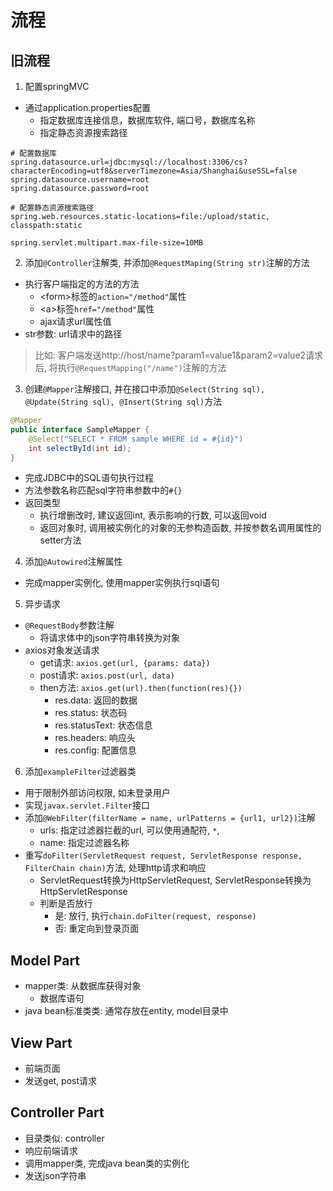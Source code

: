 # 流程

## 旧流程

1. 配置springMVC

- 通过application.properties配置
  - 指定数据库连接信息，数据库软件, 端口号，数据库名称
  - 指定静态资源搜索路径

```
# 配置数据库
spring.datasource.url=jdbc:mysql://localhost:3306/cs?characterEncoding=utf8&serverTimezone=Asia/Shanghai&useSSL=false
spring.datasource.username=root
spring.datasource.password=root

# 配置静态资源搜索路径
spring.web.resources.static-locations=file:/upload/static, classpath:static

spring.servlet.multipart.max-file-size=10MB
```
2. 添加`@Controller`注解类, 并添加`@RequestMaping(String str)`注解的方法

- 执行客户端指定的方法的方法
  - \<form>标签的`action="/method"`属性
  - \<a>标签`href="/method"`属性
  - ajax请求url属性值
- str参数: url请求中的路径 

> 比如: 客户端发送http://host/name?param1=value1&param2=value2请求后, 将执行`@RequestMapping("/name")`注解的方法

3. 创建`@Mapper`注解接口, 并在接口中添加`@Select(String sql), @Update(String sql), @Insert(String sql)`方法

```java
@Mapper
public interface SampleMapper {
    @Select("SELECT * FROM sample WHERE id = #{id}")
    int selectById(int id);
}
```

- 完成JDBC中的SQL语句执行过程
- 方法参数名称匹配sql字符串参数中的`#{}`
- 返回类型
  - 执行增删改时, 建议返回int, 表示影响的行数, 可以返回void
  - 返回对象时, 调用被实例化的对象的无参构造函数, 并按参数名调用属性的setter方法

4. 添加`@Autowired`注解属性

- 完成mapper实例化, 使用mapper实例执行sql语句

5. 异步请求

- `@RequestBody`参数注解
  - 将请求体中的json字符串转换为对象
- axios对象发送请求
  - get请求: `axios.get(url, {params: data})`
  - post请求: `axios.post(url, data)`
  - then方法: `axios.get(url).then(function(res){})`
    - res.data: 返回的数据
    - res.status: 状态码
    - res.statusText: 状态信息
    - res.headers: 响应头
    - res.config: 配置信息

6. 添加`exampleFilter`过滤器类

- 用于限制外部访问权限, 如未登录用户
- 实现`javax.servlet.Filter`接口
- 添加`@WebFilter(filterName = name, urlPatterns = {url1, url2})`注解
  - urls: 指定过滤器拦截的url, 可以使用通配符, `*`,
  - name: 指定过滤器名称
- 重写`doFilter(ServletRequest request, ServletResponse response, FilterChain chain)`方法, 处理http请求和响应
  - ServletRequest转换为HttpServletRequest, ServletResponse转换为HttpServletResponse
  - 判断是否放行
    - 是: 放行, 执行`chain.doFilter(request, response)`
    - 否: 重定向到登录页面

## Model Part

- mapper类: 从数据库获得对象
  - 数据库语句
- java bean标准类类: 通常存放在entity, model目录中

## View Part

- 前端页面
- 发送get, post请求

## Controller Part

- 目录类似: controller
- 响应前端请求
- 调用mapper类, 完成java bean类的实例化
- 发送json字符串
